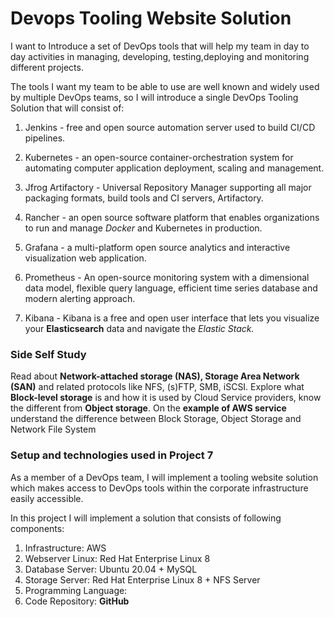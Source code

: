 # Devops Tooling Website Solution

I want to Introduce a set of DevOps tools that will help my team in day to day activities in managing, developing, testing,deploying and monitoring different projects.

The tools I want my team to be able to use are well known and widely used by multiple DevOps teams, so I will introduce a single DevOps Tooling Solution that will consist of:

1. Jenkins - free and open source automation server used to build CI/CD pipelines.

2. Kubernetes - an open-source container-orchestration system for automating computer application deployment, scaling and management.

3. Jfrog Artifactory - Universal Repository Manager supporting all major packaging formats, build tools and CI servers, Artifactory.

4. Rancher - an open source software platform that enables organizations to run and manage *Docker* and Kubernetes in production.

5. Grafana - a multi-platform open source analytics and interactive visualization web application.

6. Prometheus - An open-source monitoring system with a dimensional data model, flexible query language, efficient time series database and modern alerting approach.

7. Kibana - Kibana is a free and open user interface that lets you visualize your **Elasticsearch**  data and navigate the *Elastic Stack.*

### Side Self Study

Read about **Network-attached storage (NAS), Storage Area Network (SAN)** and related protocols like NFS, (s)FTP, SMB, iSCSI. Explore what **Block-level storage** is and how it is used by Cloud Service providers, know the different from **Object storage**. On the **example of AWS service** understand the difference between Block Storage, Object Storage and Network File System 

### Setup and technologies used in Project 7

As a member of a DevOps team, I will implement a tooling website solution which makes access to DevOps tools within the corporate infrastructure easily accessible.

In this project I will implement a solution that consists of following components:

1. Infrastructure: AWS
2. Webserver Linux: Red Hat Enterprise Linux 8
3. Database Server: Ubuntu 20.04 + MySQL
4. Storage Server: Red Hat Enterprise Linux 8 + NFS Server
5. Programming Language:
6. Code Repository: **GitHub**
